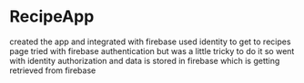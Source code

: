 # RecipeApp

created the app and integrated with firebase 
used identity to get to recipes page 
tried with firebase authentication but was a little tricky to do it so went with identity authorization and data is stored in firebase which is getting retrieved from firebase  
